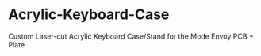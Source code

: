 # Acrylic-Keyboard-Case
Custom Laser-cut Acrylic Keyboard Case/Stand for the Mode Envoy PCB + Plate
